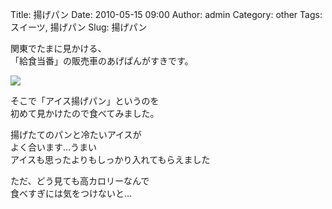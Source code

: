 Title: 揚げパン
Date: 2010-05-15 09:00
Author: admin
Category: other
Tags: スイーツ, 揚げパン
Slug: 揚げパン

関東でたまに見かける、  
「給食当番」の販売車のあげぱんがすきです。

[![](http://farm4.static.flickr.com/3223/4597916077_5f12b3bb52_m.jpg)](http://www.flickr.com/photos/46200029@N06/4597916077/)  
  
そこで「アイス揚げパン」というのを  
初めて見かけたので食べてみました。

揚げたてのパンと冷たいアイスが  
よく合います…うまい  
アイスも思ったよりもしっかり入れてもらえました

ただ、どう見ても高カロリーなんで  
食べすぎには気をつけないと…
